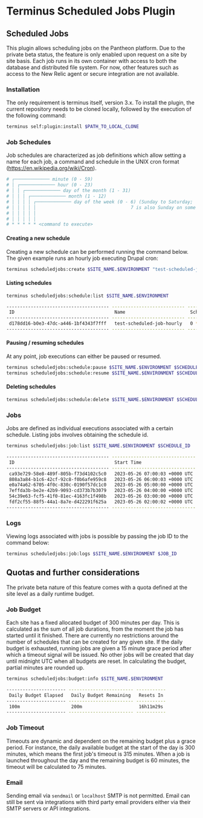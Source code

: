 # Terminus Scheduled Jobs Plugin

## Scheduled Jobs

This plugin allows scheduling jobs on the Pantheon platform. Due to the private beta status, the feature is only enabled upon request on a site by site basis. Each job runs in its own container with access to both the database and distributed file system. For now, other features such as access to the New Relic agent or secure integration are not available.

### Installation

The only requirement is terminus itself, version 3.x. To install the plugin, the current repository needs to be cloned locally, followed by the execution of the following command:

```bash
terminus self:plugin:install $PATH_TO_LOCAL_CLONE
```

### Job Schedules

Job schedules are characterized as job definitions which allow setting a name for each job, a command and schedule in the UNIX cron format (https://en.wikipedia.org/wiki/Cron).

```bash
# ┌───────────── minute (0 - 59)
# │ ┌───────────── hour (0 - 23)
# │ │ ┌───────────── day of the month (1 - 31)
# │ │ │ ┌───────────── month (1 - 12)
# │ │ │ │ ┌───────────── day of the week (0 - 6) (Sunday to Saturday;
# │ │ │ │ │                                   7 is also Sunday on some systems)
# │ │ │ │ │
# │ │ │ │ │
# * * * * * <command to execute>
```

#### Creating a new schedule

Creating a new schedule can be performed running the command below. The given example runs an hourly job executing Drupal cron:

```bash
terminus scheduledjobs:create $SITE_NAME.$ENVIRONMENT "test-scheduled-job-hourly" "drush -vvv cron" "0 * * * *"
```

#### Listing schedules

```bash
terminus scheduledjobs:schedule:list $SITE_NAME.$ENVIRONMENT

-------------------------------------- --------------------------- ------------- ---------------------------------- --------- ----------------------
 ID                                     Name                        Schedule      Command                            Status    Created At (UTC)
-------------------------------------- --------------------------- ------------- ---------------------------------- --------- ----------------------
 d178dd16-b0e3-47dc-a446-1bf4343f7fff   test-scheduled-job-hourly   0 * * * *     ls -la /files && drush -vvv cron   ENABLED   2023-05-19T07:34:26Z
-------------------------------------- --------------------------- ------------- ---------------------------------- --------- ----------------------
```

#### Pausing / resuming schedules

At any point, job executions can either be paused or resumed.

```bash
terminus scheduledjobs:schedule:pause $SITE_NAME.$ENVIRONMENT $SCHEDULE_ID
terminus scheduledjobs:schedule:resume $SITE_NAME.$ENVIRONMENT $SCHEDULE_ID
```

#### Deleting schedules

```bash
terminus scheduledjobs:schedule:delete $SITE_NAME.$ENVIRONMENT $SCHEDULE_ID
```

### Jobs

Jobs are defined as individual executions associated with a certain schedule. Listing jobs involves obtaining the schedule id.

```bash
terminus scheduledjobs:job:list $SITE_NAME.$ENVIRONMENT $SCHEDULE_ID

-------------------------------------- ------------------------------- ------------------------------- ---------
 ID                                     Start Time                      End Time                        Status
-------------------------------------- ------------------------------- ------------------------------- ---------
 ca93e729-58e8-489f-805b-f73d4102c5c0   2023-05-26 07:00:03 +0000 UTC   2023-05-26 07:01:57 +0000 UTC   SUCCESS
 808a3a84-b1c6-42cf-92c8-f0b6afe959c8   2023-05-26 06:00:03 +0000 UTC   2023-05-26 06:01:51 +0000 UTC   SUCCESS
 e0a74a62-6705-4f0c-830c-0190f57dc1c0   2023-05-26 05:00:00 +0000 UTC   2023-05-26 05:01:34 +0000 UTC   SUCCESS
 7effda3b-be2e-42b9-9093-cd373b7b3079   2023-05-26 04:00:00 +0000 UTC   2023-05-26 04:01:33 +0000 UTC   SUCCESS
 54c39e63-fcf5-41f0-81ec-4163fc1f498b   2023-05-26 03:00:00 +0000 UTC   2023-05-26 03:01:54 +0000 UTC   SUCCESS
 fdf2cf55-88f5-44a1-8a7e-d422291f625a   2023-05-26 02:00:02 +0000 UTC   2023-05-26 02:01:51 +0000 UTC   SUCCESS
-------------------------------------- ------------------------------- ------------------------------- ---------
```

### Logs

Viewing logs associated with jobs is possible by passing the job ID to the command below:

```bash
terminus scheduledjobs:job:logs $SITE_NAME.$ENVIRONMENT $JOB_ID
```

## Quotas and further considerations

The private beta nature of this feature comes with a quota defined at the site level as a daily runtime budget.

### Job Budget

Each site has a fixed allocated budget of 300 minutes per day. This is calculated as the sum of all job durations, from the moment the job has started until it finished. There are currently no restrictions around the number of schedules that can be created for any given site. If the daily budget is exhausted, running jobs are given a 15 minute grace period after which a timeout signal will be issued. No other jobs will be created that day until midnight UTC when all budgets are reset. In calculating the budget, partial minutes are rounded up.

```bash
terminus scheduledjobs:budget:info $SITE_NAME.$ENVIRONMENT

---------------------- ------------------------ -----------
 Daily Budget Elapsed   Daily Budget Remaining   Resets In
---------------------- ------------------------ -----------
 100m                   200m                     16h11m29s
---------------------- ------------------------ -----------
```

### Job Timeout

Timeouts are dynamic and dependent on the remaining budget plus a grace period. For instance, the daily available budget at the start of the day is 300 minutes, which means the first job's timeout is 315 minutes. When a job is launched throughout the day and the remaining budget is 60 minutes, the timeout will be calculated to 75 minutes.

### Email

Sending email via `sendmail` or `localhost` SMTP is not permitted. Email can still be sent via integrations with third party email providers either via their SMTP servers or API integrations.
